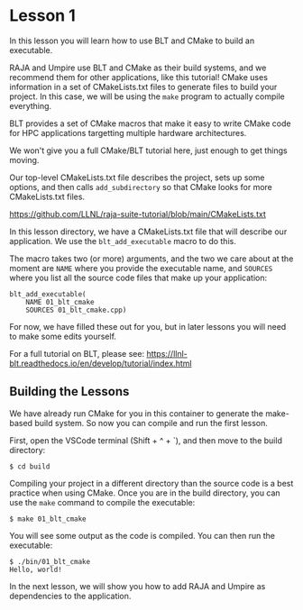 # Lesson 1

In this lesson you will learn how to use BLT and CMake to build an executable.

RAJA and Umpire use BLT and CMake as their build systems, and we recommend them
for other applications, like this tutorial! CMake uses information in a set of
CMakeLists.txt files to generate files to build your project. In this case, 
we will be using the `make` program to actually compile everything.

BLT provides a set of CMake macros that make it easy to write CMake code for HPC
applications targetting multiple hardware architectures.

We won't give you a full CMake/BLT tutorial here, just enough to get things moving.

Our top-level CMakeLists.txt file describes the project, sets up some options, 
and then calls `add_subdirectory` so that CMake looks for more CMakeLists.txt 
files.

https://github.com/LLNL/raja-suite-tutorial/blob/main/CMakeLists.txt

In this lesson directory, we have a CMakeLists.txt file that will describe our
application. We use the `blt_add_executable` macro to do this.

The macro takes two (or more) arguments, and the two we care about at the moment
are `NAME` where you provide the executable name, and `SOURCES` where you list
all the source code files that make up your application:

```
blt_add_executable(
    NAME 01_blt_cmake
    SOURCES 01_blt_cmake.cpp)
```

For now, we have filled these out for you, but in later lessons you will need to
make some edits yourself.

For a full tutorial on BLT, please see: https://llnl-blt.readthedocs.io/en/develop/tutorial/index.html

## Building the Lessons 

We have already run CMake for you in this container to generate the make-based
build system. So now you can compile and run the first lesson.

First, open the VSCode terminal (Shift + ^ + `), and then move to the
build directory:

```
$ cd build
```

Compiling your project in a different directory than the source code is a best
practice when using CMake.  Once you are in the build directory, you can use the
`make` command to compile the executable:

```
$ make 01_blt_cmake
```

You will see some output as the code is compiled. You can then run the
executable:

```
$ ./bin/01_blt_cmake
Hello, world!
```

In the next lesson, we will show you how to add RAJA and Umpire as dependencies
to the application.

